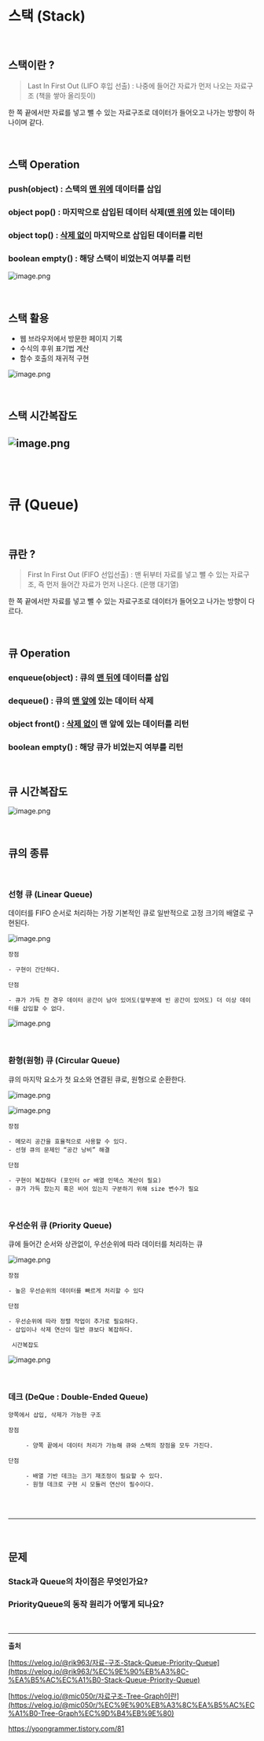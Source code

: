 # 스택 (Stack)

<br>

## 스택이란 ?

> Last In First Out (LIFO 후입 선출) : 나중에 들어간 자료가 먼저 나오는 자료구조 (책을 쌓아 올리듯이)

한 쪽 끝에서만 자료를 넣고 뺄 수 있는 자료구조로 데이터가 들어오고 나가는 방향이 하나이며 같다.

<br>

## 스택 Operation

### push(object) : 스택의 <u>맨 위에</u> 데이터를 삽입

### object pop() : 마지막으로 삽입된 데이터 삭제(<u>맨 위에</u> 있는 데이터)

### object top() : <u>삭제 없이</u> 마지막으로 삽입된 데이터를 리턴

### boolean empty() : 해당 스택이 비었는지 여부를 리턴

![image.png](./img/1_stack_and_queue/1.png)

<br>

## 스택 활용

- 웹 브라우저에서 방문한 페이지 기록
- 수식의 후위 표기법 계산
- 함수 호출의 재귀적 구현

![image.png](./img/1_stack_and_queue/2.png)

<br>

## 스택 시간복잡도

## ![image.png](./img/1_stack_and_queue/5.png)

<br>
<br>

# 큐 (Queue)
<br>

##  큐란 ?

> First In First Out (FIFO 선입선출) : 맨 뒤부터 자료를 넣고 뺄 수 있는 자료구조, 즉 먼저 들어간 자료가 먼저 나온다. (은행 대기열)

한 쪽 끝에서만 자료를 넣고 뺄 수 있는 자료구조로 데이터가 들어오고 나가는 방향이 다르다.


<br>

## 큐 Operation

### enqueue(object) : 큐의 <u>맨 뒤에</u> 데이터를 삽입
### dequeue() : 큐의 <u>맨 앞에</u> 있는 데이터 삭제
### object front() : <u>삭제 없이</u> 맨 앞에 있는 데이터를 리턴
### boolean empty() : 해당 큐가 비었는지 여부를 리턴

<br>

## 큐 시간복잡도

![image.png](./img/1_stack_and_queue/6.png)

<br>

## 큐의 종류

<br>

### 선형 큐 (Linear Queue)

   데이터를 FIFO 순서로 처리하는 가장 기본적인 큐로 일반적으로 고정 크기의 배열로 구현된다.

![image.png](./img/1_stack_and_queue/7.png)

    장점

    - 구현이 간단하다.

    단점

    - 큐가 가득 찬 경우 데이터 공간이 남아 있어도(앞부분에 빈 공간이 있어도) 더 이상 데이터를 삽입할 수 없다.

![image.png](./img/1_stack_and_queue/8.png)

<br>

### 환형(원형) 큐 (Circular Queue)

   큐의 마지막 요소가 첫 요소와 연결된 큐로, 원형으로 순환한다.

![image.png](./img/1_stack_and_queue/9.png)

![image.png](./img/1_stack_and_queue/10.png)

    장점

    - 메모리 공간을 효율적으로 사용할 수 있다.
    - 선형 큐의 문제인 “공간 낭비” 해결

    단점

    - 구현이 복잡하다 (포인터 or 배열 인덱스 계산이 필요)
    - 큐가 가득 찼는지 혹은 비어 있는지 구분하기 위해 size 변수가 필요

<br>

### 우선순위 큐 (Priority Queue)


   큐에 들어간 순서와 상관없이, 우선순위에 따라 데이터를 처리하는 큐

![image.png](./img/1_stack_and_queue/11.png)


    장점

    - 높은 우선순위의 데이터를 빠르게 처리할 수 있다

    단점

    - 우선순위에 따라 정렬 작업이 추가로 필요하다.
    - 삽입이나 삭제 연산이 일반 큐보다 복잡하다.

     시간복잡도

![image.png](./img/1_stack_and_queue/12.png)

<br>

### 데크 (DeQue : Double-Ended Queue)

    양쪽에서 삽입, 삭제가 가능한 구조

    장점

         - 양쪽 끝에서 데이터 처리가 가능해 큐와 스택의 장점을 모두 가진다.

    단점

         - 배열 기반 데크는 크기 재조정이 필요할 수 있다.
         - 원형 데크로 구현 시 모듈러 연산이 필수이다.

<br>
<br>

---
<br>

## 문제

### Stack과 Queue의 차이점은 무엇인가요?

### PriorityQueue의 동작 원리가 어떻게 되나요?

<br>

---

**출처**

[https://velog.io/@rik963/자료-구조-Stack-Queue-Priority-Queue](https://velog.io/@rik963/%EC%9E%90%EB%A3%8C-%EA%B5%AC%EC%A1%B0-Stack-Queue-Priority-Queue)

[https://velog.io/@mic050r/자료구조-Tree-Graph이란](https://velog.io/@mic050r/%EC%9E%90%EB%A3%8C%EA%B5%AC%EC%A1%B0-Tree-Graph%EC%9D%B4%EB%9E%80)

https://yoongrammer.tistory.com/81
